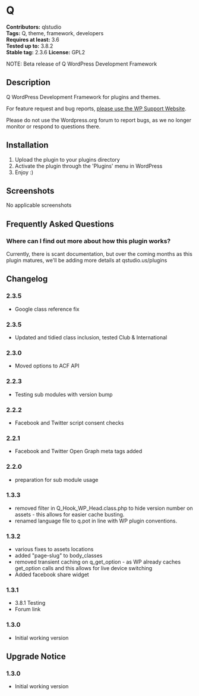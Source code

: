 # Q #
**Contributors:** qlstudio  
**Tags:** Q, theme, framework, developers   
**Requires at least:** 3.6  
**Tested up to:** 3.8.2  
**Stable tag:** 2.3.6
**License:** GPL2  

NOTE: Beta release of Q WordPress Development Framework

## Description ##

Q WordPress Development Framework for plugins and themes.

For feature request and bug reports, [please use the WP Support Website](http://www.wp-support.co/view/categories/q).

Please do not use the Wordpress.org forum to report bugs, as we no longer monitor or respond to questions there.

## Installation ##

1. Upload the plugin to your plugins directory
1. Activate the plugin through the 'Plugins' menu in WordPress
1. Enjoy :)

## Screenshots ##

No applicable screenshots

## Frequently Asked Questions ##

### Where can I find out more about how this plugin works? ###

Currently, there is scant documentation, but over the coming months as this plugin matures, we'll be adding more details at qstudio.us/plugins

## Changelog ##

### 2.3.5 ###

* Google class reference fix

### 2.3.5 ###

* Updated and tidied class inclusion, tested Club & International

### 2.3.0 ###

* Moved options to ACF API

### 2.2.3 ###

* Testing sub modules with version bump

### 2.2.2 ###

* Facebook and Twitter script consent checks

### 2.2.1 ###

* Facebook and Twitter Open Graph meta tags added

### 2.2.0 ###

* preparation for sub module usage

### 1.3.3 ###

* removed filter in Q_Hook_WP_Head.class.php to hide version number on assets - this allows for easier cache busting.
* renamed language file to q.pot in line with WP plugin conventions.

### 1.3.2 ###

* various fixes to assets locations
* added "page-slug" to body_classes
* removed transient caching on q_get_option - as WP already caches get_option calls and this allows for live device switching
* Added facebook share widget

### 1.3.1 ###

* 3.8.1 Testing
* Forum link

### 1.3.0 ###

* Initial working version

## Upgrade Notice ##

### 1.3.0 ###

* Initial working version